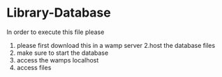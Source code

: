 # Library-Database
In order to execute this file please 
1. please first download this in a wamp server
2.host the database files 
3. make sure to start the database 
4. access the wamps localhost
5. access files
